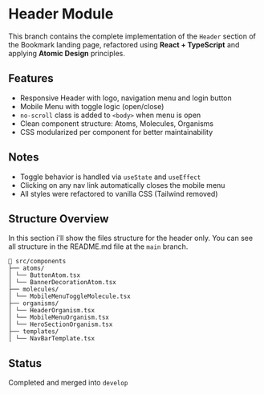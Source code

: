 # Header Module

This branch contains the complete implementation of the `Header` section of the Bookmark landing page, refactored using **React + TypeScript** and applying **Atomic Design** principles.

## Features

- Responsive Header with logo, navigation menu and login button
- Mobile Menu with toggle logic (open/close)
- `no-scroll` class is added to `<body>` when menu is open
- Clean component structure: Atoms, Molecules, Organisms
- CSS modularized per component for better maintainability

## Notes

- Toggle behavior is handled via `useState` and `useEffect`
- Clicking on any nav link automatically closes the mobile menu
- All styles were refactored to vanilla CSS (Tailwind removed)

## Structure Overview
In this section i'll show the files structure for the header only. You can see all structure in the README.md file at the `main` branch.
```
📁 src/components
├── atoms/
│ └── ButtonAtom.tsx
│ └── BannerDecorationAtom.tsx
├── molecules/
│ └── MobileMenuToggleMolecule.tsx
├── organisms/
│ └── HeaderOrganism.tsx
│ └── MobileMenuOrganism.tsx
│ └── HeroSectionOrganism.tsx
├── templates/
│ └── NavBarTemplate.tsx
```

## Status

Completed and merged into `develop`
